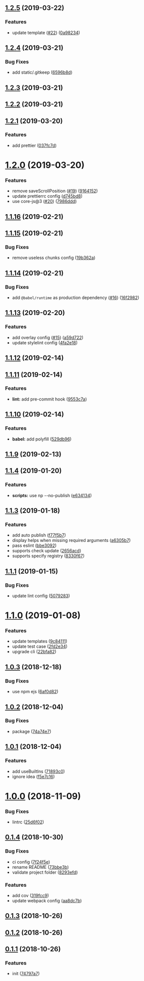 ## [1.2.5](https://github.com/ant-ife/create-h5-app/compare/v1.2.4...v1.2.5) (2019-03-22)


### Features

* update template ([#22](https://github.com/ant-ife/create-h5-app/issues/22)) ([0a98234](https://github.com/ant-ife/create-h5-app/commit/0a98234))



## [1.2.4](https://github.com/ant-ife/create-h5-app/compare/v1.2.3...v1.2.4) (2019-03-21)


### Bug Fixes

* add static/.gitkeep ([6596b8d](https://github.com/ant-ife/create-h5-app/commit/6596b8d))



## [1.2.3](https://github.com/ant-ife/create-h5-app/compare/v1.2.2...v1.2.3) (2019-03-21)



## [1.2.2](https://github.com/ant-ife/create-h5-app/compare/v1.2.1...v1.2.2) (2019-03-21)



## [1.2.1](https://github.com/ant-ife/create-h5-app/compare/v1.2.0...v1.2.1) (2019-03-20)


### Features

* add prettier ([037fc7d](https://github.com/ant-ife/create-h5-app/commit/037fc7d))



# [1.2.0](https://github.com/ant-ife/create-h5-app/compare/v1.1.16...v1.2.0) (2019-03-20)


### Features

* remove saveScrollPosition ([#19](https://github.com/ant-ife/create-h5-app/issues/19)) ([9164152](https://github.com/ant-ife/create-h5-app/commit/9164152))
* update prettierrc config ([d745bd8](https://github.com/ant-ife/create-h5-app/commit/d745bd8))
* use core-js@3 ([#20](https://github.com/ant-ife/create-h5-app/issues/20)) ([7986ddd](https://github.com/ant-ife/create-h5-app/commit/7986ddd))



## [1.1.16](https://github.com/ant-ife/create-h5-app/compare/v1.1.15...v1.1.16) (2019-02-21)



## [1.1.15](https://github.com/ant-ife/create-h5-app/compare/v1.1.14...v1.1.15) (2019-02-21)


### Bug Fixes

* remove useless chunks config ([19b362a](https://github.com/ant-ife/create-h5-app/commit/19b362a))



## [1.1.14](https://github.com/ant-ife/create-h5-app/compare/v1.1.13...v1.1.14) (2019-02-21)


### Bug Fixes

* add `@babel/runtime` as production dependency ([#16](https://github.com/ant-ife/create-h5-app/issues/16)) ([16f2982](https://github.com/ant-ife/create-h5-app/commit/16f2982))



## [1.1.13](https://github.com/ant-ife/create-h5-app/compare/v1.1.12...v1.1.13) (2019-02-20)


### Features

* add overlay config ([#15](https://github.com/ant-ife/create-h5-app/issues/15)) ([a59d722](https://github.com/ant-ife/create-h5-app/commit/a59d722))
* update stylelint config ([4fa2e18](https://github.com/ant-ife/create-h5-app/commit/4fa2e18))



## [1.1.12](https://github.com/ant-ife/create-h5-app/compare/v1.1.11...v1.1.12) (2019-02-14)



## [1.1.11](https://github.com/ant-ife/create-h5-app/compare/v1.1.10...v1.1.11) (2019-02-14)


### Features

* **lint:** add pre-commit hook ([9553c7a](https://github.com/ant-ife/create-h5-app/commit/9553c7a))



## [1.1.10](https://github.com/ant-ife/create-h5-app/compare/v1.1.9...v1.1.10) (2019-02-14)


### Features

* **babel:** add polyfill ([529db96](https://github.com/ant-ife/create-h5-app/commit/529db96))



## [1.1.9](https://github.com/ant-ife/create-h5-app/compare/v1.1.7...v1.1.9) (2019-02-13)



## [1.1.4](https://github.com/ant-ife/create-h5-app/compare/v1.1.3...v1.1.4) (2019-01-20)


### Features

* **scripts:** use np --no-publish ([e634134](https://github.com/ant-ife/create-h5-app/commit/e634134))



## [1.1.3](https://github.com/ant-ife/create-h5-app/compare/v1.1.1...v1.1.3) (2019-01-18)


### Features

* add auto publish ([f77f5b7](https://github.com/ant-ife/create-h5-app/commit/f77f5b7))
* display helps when missing required arguments ([a6305b7](https://github.com/ant-ife/create-h5-app/commit/a6305b7))
* pass eslint ([bbe3092](https://github.com/ant-ife/create-h5-app/commit/bbe3092))
* supports check update ([2656acd](https://github.com/ant-ife/create-h5-app/commit/2656acd))
* supports specify registry ([8330f67](https://github.com/ant-ife/create-h5-app/commit/8330f67))



## [1.1.1](https://github.com/ant-ife/create-h5-app/compare/v1.1.0...v1.1.1) (2019-01-15)


### Bug Fixes

* update lint config ([5079283](https://github.com/ant-ife/create-h5-app/commit/5079283))



# [1.1.0](https://github.com/ant-ife/create-h5-app/compare/v1.0.3...v1.1.0) (2019-01-08)


### Features

* update templates ([9c84111](https://github.com/ant-ife/create-h5-app/commit/9c84111))
* update test case ([2fd2e34](https://github.com/ant-ife/create-h5-app/commit/2fd2e34))
* upgrade cli ([22bfa82](https://github.com/ant-ife/create-h5-app/commit/22bfa82))



## [1.0.3](https://github.com/ant-ife/create-h5-app/compare/v1.0.2...v1.0.3) (2018-12-18)


### Bug Fixes

* use npm ejs ([6af0d82](https://github.com/ant-ife/create-h5-app/commit/6af0d82))



## [1.0.2](https://github.com/ant-ife/create-h5-app/compare/v1.0.1...v1.0.2) (2018-12-04)


### Bug Fixes

* package ([74a74e7](https://github.com/ant-ife/create-h5-app/commit/74a74e7))



## [1.0.1](https://github.com/ant-ife/create-h5-app/compare/v1.0.0...v1.0.1) (2018-12-04)


### Features

* add useBuiltIns ([71893c0](https://github.com/ant-ife/create-h5-app/commit/71893c0))
* ignore idea ([f5e7c16](https://github.com/ant-ife/create-h5-app/commit/f5e7c16))



# [1.0.0](https://github.com/ant-ife/create-h5-app/compare/v0.1.4...v1.0.0) (2018-11-09)


### Bug Fixes

* lintrc ([25d6f02](https://github.com/ant-ife/create-h5-app/commit/25d6f02))



## [0.1.4](https://github.com/ant-ife/create-h5-app/compare/v0.1.3...v0.1.4) (2018-10-30)


### Bug Fixes

* ci config ([7f24f5e](https://github.com/ant-ife/create-h5-app/commit/7f24f5e))
* rename README ([73bbe3b](https://github.com/ant-ife/create-h5-app/commit/73bbe3b))
* validate project folder ([8293efd](https://github.com/ant-ife/create-h5-app/commit/8293efd))


### Features

* add cov ([319fcc9](https://github.com/ant-ife/create-h5-app/commit/319fcc9))
* update webpack config ([aa8dc7b](https://github.com/ant-ife/create-h5-app/commit/aa8dc7b))



## [0.1.3](https://github.com/ant-ife/create-h5-app/compare/v0.1.2...v0.1.3) (2018-10-26)



## [0.1.2](https://github.com/ant-ife/create-h5-app/compare/v0.1.1...v0.1.2) (2018-10-26)



## [0.1.1](https://github.com/ant-ife/create-h5-app/compare/74797a7...v0.1.1) (2018-10-26)


### Features

* init ([74797a7](https://github.com/ant-ife/create-h5-app/commit/74797a7))



